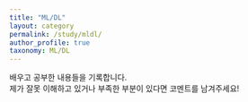 ```yaml
---
title: "ML/DL"
layout: category
permalink: /study/mldl/
author_profile: true
taxonomy: ML/DL
---
```


배우고 공부한 내용들을 기록합니다.  
제가 잘못 이해하고 있거나 부족한 부분이 있다면 코멘트를 남겨주세요!
